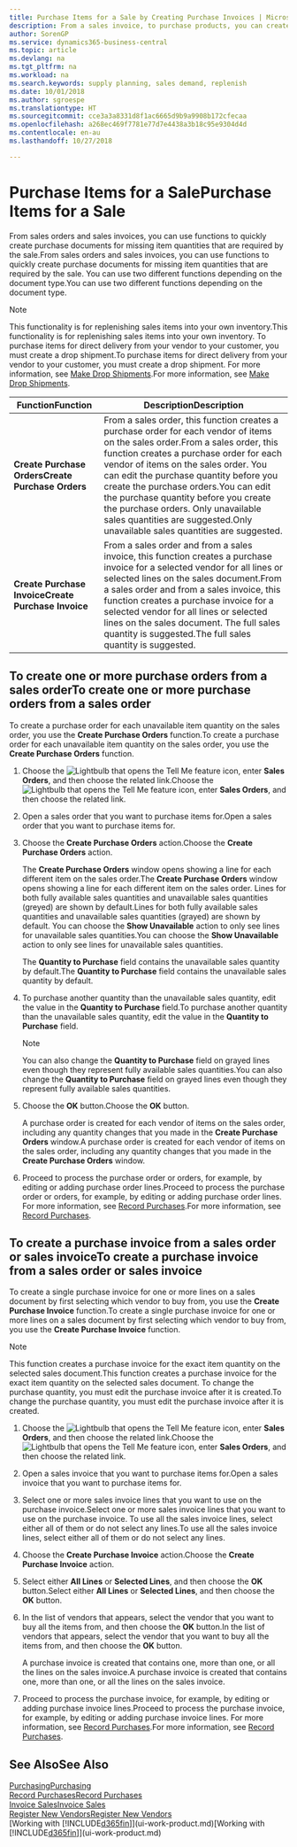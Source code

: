 ```yaml
---
title: Purchase Items for a Sale by Creating Purchase Invoices | Microsoft Docs
description: From a sales invoice, to purchase products, you can create a purchase invoice for a vendor or supplier.
author: SorenGP
ms.service: dynamics365-business-central
ms.topic: article
ms.devlang: na
ms.tgt_pltfrm: na
ms.workload: na
ms.search.keywords: supply planning, sales demand, replenish
ms.date: 10/01/2018
ms.author: sgroespe
ms.translationtype: HT
ms.sourcegitcommit: cce3a3a8331d8f1ac6665d9b9a9908b172cfecaa
ms.openlocfilehash: a268ec469f7781e77d7e4438a3b18c95e9304d4d
ms.contentlocale: en-au
ms.lasthandoff: 10/27/2018

---
```

# <a name="purchase-items-for-a-sale"></a><span data-ttu-id="ad941-103">Purchase Items for a Sale</span><span class="sxs-lookup"><span data-stu-id="ad941-103">Purchase Items for a Sale</span></span>
<span data-ttu-id="ad941-104">From sales orders and sales invoices, you can use functions to quickly create purchase documents for missing item quantities that are required by the sale.</span><span class="sxs-lookup"><span data-stu-id="ad941-104">From sales orders and sales invoices, you can use functions to quickly create purchase documents for missing item quantities that are required by the sale.</span></span> <span data-ttu-id="ad941-105">You can use two different functions depending on the document type.</span><span class="sxs-lookup"><span data-stu-id="ad941-105">You can use two different functions depending on the document type.</span></span>

> [!Note]
> <span data-ttu-id="ad941-106">This functionality is for replenishing sales items into your own inventory.</span><span class="sxs-lookup"><span data-stu-id="ad941-106">This functionality is for replenishing sales items into your own inventory.</span></span> <span data-ttu-id="ad941-107">To purchase items for direct delivery from your vendor to your customer, you must create a drop shipment.</span><span class="sxs-lookup"><span data-stu-id="ad941-107">To purchase items for direct delivery from your vendor to your customer, you must create a drop shipment.</span></span> <span data-ttu-id="ad941-108">For more information, see [Make Drop Shipments](sales-how-drop-shipment.md).</span><span class="sxs-lookup"><span data-stu-id="ad941-108">For more information, see [Make Drop Shipments](sales-how-drop-shipment.md).</span></span>   

|<span data-ttu-id="ad941-109">Function</span><span class="sxs-lookup"><span data-stu-id="ad941-109">Function</span></span>|<span data-ttu-id="ad941-110">Description</span><span class="sxs-lookup"><span data-stu-id="ad941-110">Description</span></span>|
|--------|-----------|
|<span data-ttu-id="ad941-111">**Create Purchase Orders**</span><span class="sxs-lookup"><span data-stu-id="ad941-111">**Create Purchase Orders**</span></span>|<span data-ttu-id="ad941-112">From a sales order, this function creates a purchase order for each vendor of items on the sales order.</span><span class="sxs-lookup"><span data-stu-id="ad941-112">From a sales order, this function creates a purchase order for each vendor of items on the sales order.</span></span> <span data-ttu-id="ad941-113">You can edit the purchase quantity before you create the purchase orders.</span><span class="sxs-lookup"><span data-stu-id="ad941-113">You can edit the purchase quantity before you create the purchase orders.</span></span> <span data-ttu-id="ad941-114">Only unavailable sales quantities are suggested.</span><span class="sxs-lookup"><span data-stu-id="ad941-114">Only unavailable sales quantities are suggested.</span></span>
|<span data-ttu-id="ad941-115">**Create Purchase Invoice**</span><span class="sxs-lookup"><span data-stu-id="ad941-115">**Create Purchase Invoice**</span></span>|<span data-ttu-id="ad941-116">From a sales order and from a sales invoice, this function creates a purchase invoice for a selected vendor for all lines or selected lines on the sales document.</span><span class="sxs-lookup"><span data-stu-id="ad941-116">From a sales order and from a sales invoice, this function creates a purchase invoice for a selected vendor for all lines or selected lines on the sales document.</span></span> <span data-ttu-id="ad941-117">The full sales quantity is suggested.</span><span class="sxs-lookup"><span data-stu-id="ad941-117">The full sales quantity is suggested.</span></span>|

## <a name="to-create-one-or-more-purchase-orders-from-a-sales-order"></a><span data-ttu-id="ad941-118">To create one or more purchase orders from a sales order</span><span class="sxs-lookup"><span data-stu-id="ad941-118">To create one or more purchase orders from a sales order</span></span>
<span data-ttu-id="ad941-119">To create a purchase order for each unavailable item quantity on the sales order, you use the **Create Purchase Orders** function.</span><span class="sxs-lookup"><span data-stu-id="ad941-119">To create a purchase order for each unavailable item quantity on the sales order, you use the **Create Purchase Orders** function.</span></span>

1. <span data-ttu-id="ad941-120">Choose the ![Lightbulb that opens the Tell Me feature](media/ui-search/search_small.png "Tell me what you want to do") icon, enter **Sales Orders**, and then choose the related link.</span><span class="sxs-lookup"><span data-stu-id="ad941-120">Choose the ![Lightbulb that opens the Tell Me feature](media/ui-search/search_small.png "Tell me what you want to do") icon, enter **Sales Orders**, and then choose the related link.</span></span>
2. <span data-ttu-id="ad941-121">Open a sales order that you want to purchase items for.</span><span class="sxs-lookup"><span data-stu-id="ad941-121">Open a sales order that you want to purchase items for.</span></span>
3. <span data-ttu-id="ad941-122">Choose the **Create Purchase Orders** action.</span><span class="sxs-lookup"><span data-stu-id="ad941-122">Choose the **Create Purchase Orders** action.</span></span>

    <span data-ttu-id="ad941-123">The **Create Purchase Orders** window opens showing a line for each different item on the sales order.</span><span class="sxs-lookup"><span data-stu-id="ad941-123">The **Create Purchase Orders** window opens showing a line for each different item on the sales order.</span></span> <span data-ttu-id="ad941-124">Lines for both fully available sales quantities and unavailable sales quantities (greyed) are shown by default.</span><span class="sxs-lookup"><span data-stu-id="ad941-124">Lines for both fully available sales quantities and unavailable sales quantities (grayed) are shown by default.</span></span> <span data-ttu-id="ad941-125">You can choose the **Show Unavailable** action to only see lines for unavailable sales quantities.</span><span class="sxs-lookup"><span data-stu-id="ad941-125">You can choose the **Show Unavailable** action to only see lines for unavailable sales quantities.</span></span>

    <span data-ttu-id="ad941-126">The **Quantity to Purchase** field contains the unavailable sales quantity by default.</span><span class="sxs-lookup"><span data-stu-id="ad941-126">The **Quantity to Purchase** field contains the unavailable sales quantity by default.</span></span>
4. <span data-ttu-id="ad941-127">To purchase another quantity than the unavailable sales quantity, edit the value in the **Quantity to Purchase** field.</span><span class="sxs-lookup"><span data-stu-id="ad941-127">To purchase another quantity than the unavailable sales quantity, edit the value in the **Quantity to Purchase** field.</span></span>

    > [!NOTE]  
    >   <span data-ttu-id="ad941-128">You can also change the **Quantity to Purchase** field on grayed lines even though they represent fully available sales quantities.</span><span class="sxs-lookup"><span data-stu-id="ad941-128">You can also change the **Quantity to Purchase** field on grayed lines even though they represent fully available sales quantities.</span></span>
5. <span data-ttu-id="ad941-129">Choose the **OK** button.</span><span class="sxs-lookup"><span data-stu-id="ad941-129">Choose the **OK** button.</span></span>

    <span data-ttu-id="ad941-130">A purchase order is created for each vendor of items on the sales order, including any quantity changes that you made in the **Create Purchase Orders** window.</span><span class="sxs-lookup"><span data-stu-id="ad941-130">A purchase order is created for each vendor of items on the sales order, including any quantity changes that you made in the **Create Purchase Orders** window.</span></span>
7. <span data-ttu-id="ad941-131">Proceed to process the purchase order or orders, for example, by editing or adding purchase order lines.</span><span class="sxs-lookup"><span data-stu-id="ad941-131">Proceed to process the purchase order or orders, for example, by editing or adding purchase order lines.</span></span> <span data-ttu-id="ad941-132">For more information, see [Record Purchases](purchasing-how-record-purchases.md).</span><span class="sxs-lookup"><span data-stu-id="ad941-132">For more information, see [Record Purchases](purchasing-how-record-purchases.md).</span></span>


## <a name="to-create-a-purchase-invoice-from-a-sales-order-or-sales-invoice"></a><span data-ttu-id="ad941-133">To create a purchase invoice from a sales order or sales invoice</span><span class="sxs-lookup"><span data-stu-id="ad941-133">To create a purchase invoice from a sales order or sales invoice</span></span>
<span data-ttu-id="ad941-134">To create a single purchase invoice for one or more lines on a sales document by first selecting which vendor to buy from, you use the **Create Purchase Invoice** function.</span><span class="sxs-lookup"><span data-stu-id="ad941-134">To create a single purchase invoice for one or more lines on a sales document by first selecting which vendor to buy from, you use the **Create Purchase Invoice** function.</span></span>

> [!NOTE]  
>   <span data-ttu-id="ad941-135">This function creates a purchase invoice for the exact item quantity on the selected sales document.</span><span class="sxs-lookup"><span data-stu-id="ad941-135">This function creates a purchase invoice for the exact item quantity on the selected sales document.</span></span> <span data-ttu-id="ad941-136">To change the purchase quantity, you must edit the purchase invoice after it is created.</span><span class="sxs-lookup"><span data-stu-id="ad941-136">To change the purchase quantity, you must edit the purchase invoice after it is created.</span></span>  

1. <span data-ttu-id="ad941-137">Choose the ![Lightbulb that opens the Tell Me feature](media/ui-search/search_small.png "Tell me what you want to do") icon, enter **Sales Orders**, and then choose the related link.</span><span class="sxs-lookup"><span data-stu-id="ad941-137">Choose the ![Lightbulb that opens the Tell Me feature](media/ui-search/search_small.png "Tell me what you want to do") icon, enter **Sales Orders**, and then choose the related link.</span></span>
2. <span data-ttu-id="ad941-138">Open a sales invoice that you want to purchase items for.</span><span class="sxs-lookup"><span data-stu-id="ad941-138">Open a sales invoice that you want to purchase items for.</span></span>
3. <span data-ttu-id="ad941-139">Select one or more sales invoice lines that you want to use on the purchase invoice.</span><span class="sxs-lookup"><span data-stu-id="ad941-139">Select one or more sales invoice lines that you want to use on the purchase invoice.</span></span> <span data-ttu-id="ad941-140">To use all the sales invoice lines, select either all of them or do not select any lines.</span><span class="sxs-lookup"><span data-stu-id="ad941-140">To use all the sales invoice lines, select either all of them or do not select any lines.</span></span>
4. <span data-ttu-id="ad941-141">Choose the **Create Purchase Invoice** action.</span><span class="sxs-lookup"><span data-stu-id="ad941-141">Choose the **Create Purchase Invoice** action.</span></span>
5. <span data-ttu-id="ad941-142">Select either **All Lines** or **Selected Lines**, and then choose the **OK** button.</span><span class="sxs-lookup"><span data-stu-id="ad941-142">Select either **All Lines** or **Selected Lines**, and then choose the **OK** button.</span></span>  
6. <span data-ttu-id="ad941-143">In the list of vendors that appears, select the vendor that you want to buy all the items from, and then choose the **OK** button.</span><span class="sxs-lookup"><span data-stu-id="ad941-143">In the list of vendors that appears, select the vendor that you want to buy all the items from, and then choose the **OK** button.</span></span>

    <span data-ttu-id="ad941-144">A purchase invoice is created that contains one, more than one, or all the lines on the sales invoice.</span><span class="sxs-lookup"><span data-stu-id="ad941-144">A purchase invoice is created that contains one, more than one, or all the lines on the sales invoice.</span></span>
7. <span data-ttu-id="ad941-145">Proceed to process the purchase invoice, for example, by editing or adding purchase invoice lines.</span><span class="sxs-lookup"><span data-stu-id="ad941-145">Proceed to process the purchase invoice, for example, by editing or adding purchase invoice lines.</span></span> <span data-ttu-id="ad941-146">For more information, see [Record Purchases](purchasing-how-record-purchases.md).</span><span class="sxs-lookup"><span data-stu-id="ad941-146">For more information, see [Record Purchases](purchasing-how-record-purchases.md).</span></span>

## <a name="see-also"></a><span data-ttu-id="ad941-147">See Also</span><span class="sxs-lookup"><span data-stu-id="ad941-147">See Also</span></span>
[<span data-ttu-id="ad941-148">Purchasing</span><span class="sxs-lookup"><span data-stu-id="ad941-148">Purchasing</span></span>](purchasing-manage-purchasing.md)  
[<span data-ttu-id="ad941-149">Record Purchases</span><span class="sxs-lookup"><span data-stu-id="ad941-149">Record Purchases</span></span>](purchasing-how-record-purchases.md)  
[<span data-ttu-id="ad941-150">Invoice Sales</span><span class="sxs-lookup"><span data-stu-id="ad941-150">Invoice Sales</span></span>](sales-how-invoice-sales.md)  
[<span data-ttu-id="ad941-151">Register New Vendors</span><span class="sxs-lookup"><span data-stu-id="ad941-151">Register New Vendors</span></span>](purchasing-how-register-new-vendors.md)  
<span data-ttu-id="ad941-152">[Working with [!INCLUDE[d365fin](includes/d365fin_md.md)]](ui-work-product.md)</span><span class="sxs-lookup"><span data-stu-id="ad941-152">[Working with [!INCLUDE[d365fin](includes/d365fin_md.md)]](ui-work-product.md)</span></span>

